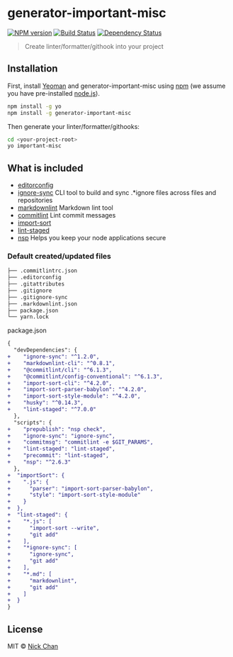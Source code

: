 # generator-important-misc 

[![NPM version][npm-image]][npm-url]
[![Build Status][travis-image]][travis-url]
[![Dependency Status][daviddm-image]][daviddm-url]

> Create linter/formatter/githook into your project

## Installation

First, install [Yeoman](http://yeoman.io) and generator-important-misc using [npm](https://www.npmjs.com/) (we assume you have pre-installed [node.js](https://nodejs.org/)).

```bash
npm install -g yo
npm install -g generator-important-misc
```

Then generate your linter/formatter/githooks:

```bash
cd <your-project-root>
yo important-misc
```

## What is included

- [editorconfig][editorconfig-link]
- [ignore-sync](ignore-sync-link) CLI tool to build and sync .*ignore files across files and repositories
- [markdownlint](markdownlint-link) Markdown lint tool
- [commitlint](commitlint-link) Lint commit messages
- [import-sort](import-sort-link)
- [lint-staged](lint-staged-link)
- [nsp](nsp-link) Helps you keep your node applications secure

### Default created/updated files

```bash
├── .commitlintrc.json
├── .editorconfig
├── .gitattributes
├── .gitignore
├── .gitignore-sync
├── .markdownlint.json
├── package.json
└── yarn.lock
```

package.json

```diff json
{
  "devDependencies": {
+    "ignore-sync": "^1.2.0",
+    "markdownlint-cli": "^0.8.1",
+    "@commitlint/cli": "^6.1.3",
+    "@commitlint/config-conventional": "^6.1.3",
+    "import-sort-cli": "^4.2.0",
+    "import-sort-parser-babylon": "^4.2.0",
+    "import-sort-style-module": "^4.2.0",
+    "husky": "^0.14.3",
+    "lint-staged": "^7.0.0"
  },
  "scripts": {
+    "prepublish": "nsp check",
+    "ignore-sync": "ignore-sync",
+    "commitmsg": "commitlint -e $GIT_PARAMS",
+    "lint-staged": "lint-staged",
+    "precommit": "lint-staged",
+    "nsp": "^2.6.3"
  },
+  "importSort": {
+    ".js": {
+      "parser": "import-sort-parser-babylon",
+      "style": "import-sort-style-module"
+    }
+  },
+  "lint-staged": {
+    "*.js": [
+      "import-sort --write",
+      "git add"
+    ],
+    "*ignore-sync": [
+      "ignore-sync",
+      "git add"
+    ],
+    "*.md": [
+      "markdownlint",
+      "git add"
+    ]
+  }
}
```


## License

MIT © [Nick Chan](https://mingisaniceguy.com)

[npm-image]: https://badge.fury.io/js/generator-important-misc.svg
[npm-url]: https://npmjs.org/package/generator-important-misc
[travis-image]: https://travis-ci.org/nickccm1122/generator-important-misc.svg?branch=master
[travis-url]: https://travis-ci.org/nickccm1122/generator-important-misc
[daviddm-image]: https://david-dm.org/nickccm1122/generator-important-misc.svg?theme=shields.io
[daviddm-url]: https://david-dm.org/nickccm1122/generator-important-misc

[editorconfig-link]: http://editorconfig.org/
[ignore-sync-link]: https://github.com/foray1010/ignore-sync
[markdownlint-link]: https://github.com/markdownlint/markdownlint
[commitlint-link]: https://github.com/marionebl/commitlint
[import-sort-link]: https://github.com/renke/import-sort
[lint-staged-link]: https://github.com/okonet/lint-staged
[nsp-link]: https://github.com/nodesecurity/nsp